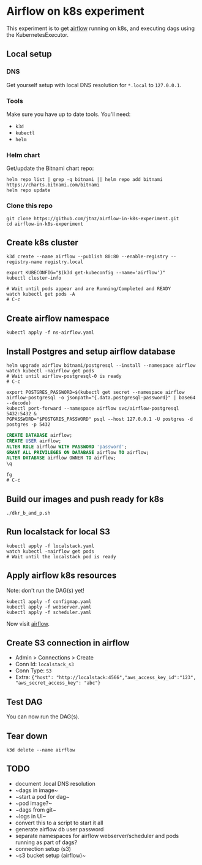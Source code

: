 # Airflow on k8s experiment
This experiment is to get [airflow](https://github.com/apache/airflow) running on k8s, and executing dags using the KubernetesExecutor.

## Local setup
### DNS
Get yourself setup with local DNS resolution for `*.local` to `127.0.0.1`.

### Tools
Make sure you have up to date tools. You'll need:
- `k3d`
- `kubectl`
- `helm`

### Helm chart
Get/update the Bitnami chart repo:
```shell
helm repo list | grep -q bitnami || helm repo add bitnami https://charts.bitnami.com/bitnami
helm repo update
```

### Clone this repo
```shell
git clone https://github.com/jtnz/airflow-in-k8s-experiment.git
cd airflow-in-k8s-experiment
```

## Create k8s cluster
```shell
k3d create --name airflow --publish 80:80 --enable-registry --registry-name registry.local

export KUBECONFIG="$(k3d get-kubeconfig --name='airflow')"
kubectl cluster-info
```

```shell
# Wait until pods appear and are Running/Completed and READY
watch kubectl get pods -A
# C-c
```

## Create airflow namespace
```shell
kubectl apply -f ns-airflow.yaml
```

## Install Postgres and setup airflow database
```shell
helm upgrade airflow bitnami/postgresql --install --namespace airflow
watch kubectl -nairflow get pods
# Wait until airflow-postgresql-0 is ready
# C-c

export POSTGRES_PASSWORD=$(kubectl get secret --namespace airflow airflow-postgresql -o jsonpath="{.data.postgresql-password}" | base64 --decode)
kubectl port-forward --namespace airflow svc/airflow-postgresql 5432:5432 &
PGPASSWORD="$POSTGRES_PASSWORD" psql --host 127.0.0.1 -U postgres -d postgres -p 5432
```

```sql
CREATE DATABASE airflow;
CREATE USER airflow;
ALTER ROLE airflow WITH PASSWORD 'password';
GRANT ALL PRIVILEGES ON DATABASE airflow TO airflow;
ALTER DATABASE airflow OWNER TO airflow;
\q
```

```shell
fg
# C-c
```

## Build our images and push ready for k8s
```shell
./dkr_b_and_p.sh
```

## Run localstack for local S3
```shell
kubectl apply -f localstack.yaml
watch kubectl -nairflow get pods
# Wait until the localstack pod is ready
```

## Apply airflow k8s resources
Note: don't run the DAG(s) yet!
```shell
kubectl apply -f configmap.yaml
kubectl apply -f webserver.yaml
kubectl apply -f scheduler.yaml
```

Now visit [airflow](http://airflow.local/admin/).

## Create S3 connection in airflow
- Admin > Connections > Create
- Conn Id: `localstack_s3`
- Conn Type: `S3`
- Extra: `{"host": "http://localstack:4566","aws_access_key_id":"123", "aws_secret_access_key": "abc"}`

## Test DAG
You can now run the DAG(s).

## Tear down
```shell
k3d delete --name airflow
```

## TODO
- document .local DNS resolution
- ~dags in image~
- ~start a pod for dag~
- ~pod image?~
- ~dags from git~
- ~logs in UI~
- convert this to a script to start it all
- generate airflow db user password
- separate namespaces for airflow webserver/scheduler and pods running as part of dags?
- connection setup (s3)
- ~s3 bucket setup (airflow)~
